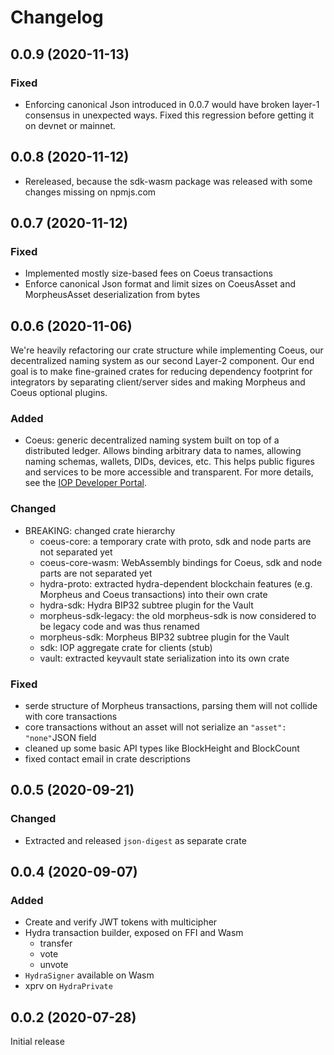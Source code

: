 # Changelog

## 0.0.9 (2020-11-13)

### Fixed

- Enforcing canonical Json introduced in 0.0.7 would have broken layer-1 consensus in unexpected ways.
  Fixed this regression before getting it on devnet or mainnet.

## 0.0.8 (2020-11-12)

- Rereleased, because the sdk-wasm package was released with some changes missing on npmjs.com

## 0.0.7 (2020-11-12)

### Fixed

- Implemented mostly size-based fees on Coeus transactions
- Enforce canonical Json format and limit sizes on CoeusAsset and MorpheusAsset deserialization from bytes

## 0.0.6 (2020-11-06)

We're heavily refactoring our crate structure while implementing Coeus, our decentralized naming system as our second Layer-2 component. Our end goal is to make fine-grained crates for reducing dependency footprint for integrators by separating client/server sides and making Morpheus and Coeus optional plugins.

### Added

- Coeus: generic decentralized naming system built on top of a distributed ledger. Allows binding arbitrary data to names, allowing naming schemas, wallets, DIDs, devices, etc. This helps public figures and services to be more accessible and transparent. For more details, see the [IOP Developer Portal](https://developer.iop.global/dns).

### Changed

- BREAKING: changed crate hierarchy
  - coeus-core: a temporary crate with proto, sdk and node parts are not separated yet
  - coeus-core-wasm: WebAssembly bindings for Coeus, sdk and node parts are not separated yet 
  - hydra-proto: extracted hydra-dependent blockchain features (e.g. Morpheus and Coeus transactions) into their own crate
  - hydra-sdk: Hydra BIP32 subtree plugin for the Vault
  - morpheus-sdk-legacy: the old morpheus-sdk is now considered to be legacy code and was thus renamed
  - morpheus-sdk: Morpheus BIP32 subtree plugin for the Vault
  - sdk: IOP aggregate crate for clients (stub)
  - vault: extracted keyvault state serialization into its own crate

### Fixed

- serde structure of Morpheus transactions, parsing them will not collide with core transactions
- core transactions without an asset will not serialize an `"asset": "none"`JSON field  
- cleaned up some basic API types like BlockHeight and BlockCount
- fixed contact email in crate descriptions

## 0.0.5 (2020-09-21)

### Changed

- Extracted and released `json-digest` as separate crate

## 0.0.4 (2020-09-07)

### Added

- Create and verify JWT tokens with multicipher
- Hydra transaction builder, exposed on FFI and Wasm
  - transfer
  - vote
  - unvote
- `HydraSigner` available on Wasm
- xprv on `HydraPrivate`

## 0.0.2 (2020-07-28)

Initial release